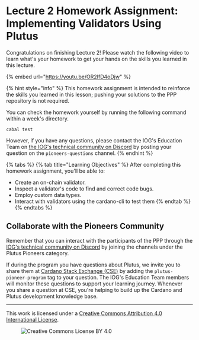 # Lecture 2 Homework Assignment: Implementing Validators Using Plutus

Congratulations on finishing Lecture 2! Please watch the following video to learn what's your homework to get your hands on the skills you learned in this lecture.

{% embed url="https://youtu.be/OR2IfD4oDjw" %}

{% hint style="info" %}
This homework assignment is intended to reinforce the skills you learned in this lesson; pushing your solutions to the PPP repository is not required.

You can check the homework yourself by running the following command within a week's directory.

```shell
cabal test
```

However, if you have any questions, please contact the IOG's Education Team on [the IOG's technical community on Discord](https://discord.gg/inputoutput) by posting your question on the `pioneers-questions` channel.
{% endhint %}

{% tabs %}
{% tab title="Learning Objectives" %}
After completing this homework assignment, you'll be able to:

* Create an on-chain validator.
* Inspect a validator's code to find and correct code bugs.
* Employ custom data types.
* Interact with validators using the cardano-cli to test them
{% endtab %}
{% endtabs %}

## Collaborate with the Pioneers Community

Remember that you can interact with the participants of the PPP through the [IOG's technical community on Discord](https://discord.gg/inputoutput) by joining the channels under the Plutus Pioneers category.

If during the program you have questions about Plutus, we invite you to share them at [Cardano Stack Exchange (CSE)](https://cardano.stackexchange.com/) by adding the `plutus-pioneer-program` tag to your question. The IOG's Education Team members will monitor these questions to support your learning journey. Whenever you share a question at CSE, you're helping to build up the Cardano and Plutus development knowledge base.

---

This work is licensed under a [Creative Commons Attribution 4.0 International License](http://creativecommons.org/licenses/by/4.0/).

<figure><img src="https://i.creativecommons.org/l/by/4.0/88x31.png" alt="Creative Commons License BY 4.0"></figure>